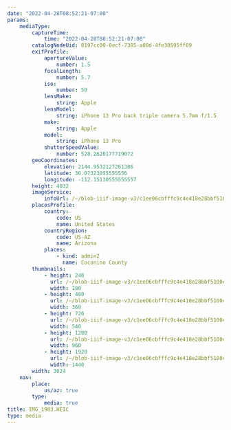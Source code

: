 ```yaml
---
date: "2022-04-28T08:52:21-07:00"
params:
    mediaType:
        captureTime:
            time: "2022-04-28T08:52:21-07:00"
        catalogNodeUid: 0197cc00-0ecf-7385-a00d-4fe30595ff09
        exifProfile:
            apertureValue:
                number: 1.5
            focalLength:
                number: 5.7
            iso:
                number: 50
            lensMake:
                string: Apple
            lensModel:
                string: iPhone 13 Pro back triple camera 5.7mm f/1.5
            make:
                string: Apple
            model:
                string: iPhone 13 Pro
            shutterSpeedValue:
                number: 528.2620177719072
        geoCoordinates:
            elevation: 2144.9532127261386
            latitude: 36.07323055555556
            longitude: -112.15130555555557
        height: 4032
        imageService:
            infoUrl: /~/blob-iiif-image-v3/c1ee06cbfffc9c4e418e28bbf5100e907217236479165cf03b2d30a575f40f4e/info.json
        placesProfile:
            country:
                code: US
                name: United States
            countryRegion:
                code: US-AZ
                name: Arizona
            places:
                - kind: admin2
                  name: Coconino County
        thumbnails:
            - height: 240
              url: /~/blob-iiif-image-v3/c1ee06cbfffc9c4e418e28bbf5100e907217236479165cf03b2d30a575f40f4e/full/180%2C240/0/default.jpg
              width: 180
            - height: 480
              url: /~/blob-iiif-image-v3/c1ee06cbfffc9c4e418e28bbf5100e907217236479165cf03b2d30a575f40f4e/full/360%2C480/0/default.jpg
              width: 360
            - height: 720
              url: /~/blob-iiif-image-v3/c1ee06cbfffc9c4e418e28bbf5100e907217236479165cf03b2d30a575f40f4e/full/540%2C720/0/default.jpg
              width: 540
            - height: 1280
              url: /~/blob-iiif-image-v3/c1ee06cbfffc9c4e418e28bbf5100e907217236479165cf03b2d30a575f40f4e/full/960%2C1280/0/default.jpg
              width: 960
            - height: 1920
              url: /~/blob-iiif-image-v3/c1ee06cbfffc9c4e418e28bbf5100e907217236479165cf03b2d30a575f40f4e/full/1440%2C1920/0/default.jpg
              width: 1440
        width: 3024
    nav:
        place:
            us/az: true
        type:
            media: true
title: IMG_1983.HEIC
type: media
---
```

